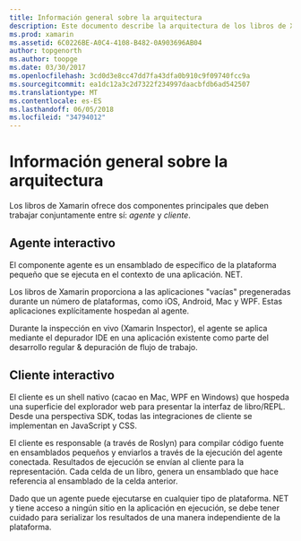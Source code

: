 ```yaml
---
title: Información general sobre la arquitectura
description: Este documento describe la arquitectura de los libros de Xamarin, examinar cómo funcionan conjuntamente el agente interactivo y el cliente interactivo.
ms.prod: xamarin
ms.assetid: 6C0226BE-A0C4-4108-B482-0A903696AB04
author: topgenorth
ms.author: toopge
ms.date: 03/30/2017
ms.openlocfilehash: 3cd0d3e8cc47dd7fa43dfa0b910c9f09740fcc9a
ms.sourcegitcommit: ea1dc12a3c2d7322f234997daacbfdb6ad542507
ms.translationtype: MT
ms.contentlocale: es-ES
ms.lasthandoff: 06/05/2018
ms.locfileid: "34794012"
---
```

# <a name="architecture-overview"></a>Información general sobre la arquitectura

Los libros de Xamarin ofrece dos componentes principales que deben trabajar conjuntamente entre sí: _agente_ y _cliente_.

## <a name="interactive-agent"></a>Agente interactivo

El componente agente es un ensamblado de específico de la plataforma pequeño que se ejecuta en el contexto de una aplicación. NET.

Los libros de Xamarin proporciona a las aplicaciones "vacías" pregeneradas durante un número de plataformas, como iOS, Android, Mac y WPF. Estas aplicaciones explícitamente hospedan al agente.

Durante la inspección en vivo (Xamarin Inspector), el agente se aplica mediante el depurador IDE en una aplicación existente como parte del desarrollo regular & depuración de flujo de trabajo.

## <a name="interactive-client"></a>Cliente interactivo

El cliente es un shell nativo (cacao en Mac, WPF en Windows) que hospeda una superficie del explorador web para presentar la interfaz de libro/REPL. Desde una perspectiva SDK, todas las integraciones de cliente se implementan en JavaScript y CSS.

El cliente es responsable (a través de Roslyn) para compilar código fuente en ensamblados pequeños y enviarlos a través de la ejecución del agente conectada. Resultados de ejecución se envían al cliente para la representación. Cada celda de un libro, genera un ensamblado que hace referencia al ensamblado de la celda anterior.

Dado que un agente puede ejecutarse en cualquier tipo de plataforma. NET y tiene acceso a ningún sitio en la aplicación en ejecución, se debe tener cuidado para serializar los resultados de una manera independiente de la plataforma.
